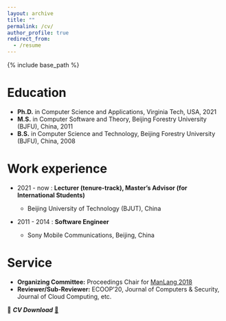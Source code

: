 ```yaml
---
layout: archive
title: ""
permalink: /cv/
author_profile: true
redirect_from:
  - /resume
---
```


{% include base_path %}

Education
======
* **Ph.D.** in Computer Science and Applications, Virginia Tech, USA, 2021
* **M.S.** in Computer Software and Theory,  Beijing Forestry University (BJFU), China, 2011
* **B.S.** in Computer Science and Technology, Beijing Forestry University (BJFU), China, 2008


Work experience
======
* 2021 - now : **Lecturer (tenure-track), Master’s Advisor (for International Students)**
  * Beijing University of Technology (BJUT), China

* 2011 - 2014 : **Software Engineer**
  * Sony Mobile Communications, Beijing, China

Service
======
* **Organizing Committee:** Proceedings Chair for [ManLang 2018](https://ssw.jku.at/Services/conferences/manlang18/)
* **Reviewer/Sub-Reviewer:** ECOOP’20, Journal of Computers & Security, Journal of Cloud Computing, etc.


:tiger: ***CV Download*** [:page_facing_up:](http://ignorer001.github.io/files/yinliu_cv.pdf)
 
<!-- Skills
======
* Skill 1
* Skill 2
  * Sub-skill 2.1
  * Sub-skill 2.2
  * Sub-skill 2.3
* Skill 3 -->

<!-- Publications
======
  <ul>{% for post in site.publications %}
    {% include archive-single-cv.html %}
  {% endfor %}</ul> -->
  
<!-- Talks
======
  <ul>{% for post in site.talks %}
    {% include archive-single-talk-cv.html %}
  {% endfor %}</ul> -->
  
<!-- Teaching
======
  <ul>{% for post in site.teaching %}
    {% include archive-single-cv.html %}
  {% endfor %}</ul> -->
  
